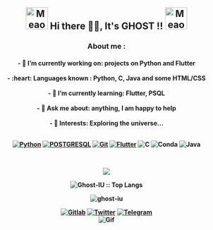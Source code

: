 <p align="center">
<h2 align="center"> <img src="https://i.imgur.com/veZrcC7.gif" alt="Meaow" width="50" /> Hi there  👋🏻, It's GHOST !!  <img src="https://i.imgur.com/veZrcC7.gif" alt="Meaow" width="50" /> </h2>
</p>
<p align="center">
  <h3 align="center"> About me : </h3>
  <h4 align="center"> 
  - 🔭 I’m currently working on: projects on Python and Flutter <br> <br>
  - :heart: Languages known : Python, C, Java and some HTML/CSS <br> <br>
  - 🌱 I’m currently learning: Flutter, PSQL <br> <br>
  - 💬 Ask me about: anything, I am happy to help <br>  <br> 
  - 💜 Interests: Exploring the universe... <br> <br>
  </p>
  

  [![Python](https://img.shields.io/badge/Python-14354C?style=for-the-badge&logo=python&logoColor=white)](https://www.python.org)
  [![POSTGRESQL](https://img.shields.io/badge/PostgreSQL-316192?style=for-the-badge&logo=postgresql&logoColor=white)](https://www.postgresql.org)
  [![Git](https://img.shields.io/badge/Git-F05032?style=for-the-badge&logo=git&logoColor=white)](https://git-scm.com/)
  [![Flutter](https://img.shields.io/badge/Flutter-316192?style=for-the-badge&logo=flutter&logoColor=white)](https://flutter.dev/)
  ![C](https://img.shields.io/badge/C-00599C?style=for-the-badge&logo=C&logoColor=white)
  ![Conda](https://img.shields.io/badge/conda-342B029.svg?&style=for-the-badge&logo=anaconda&logoColor=white)
  ![Java](https://img.shields.io/badge/Java-ED8B00?style=for-the-badge&logo=java&logoColor=white)


<br/>

<p align="center">
  <a href="https://github.com/Ghost-IU/github-readme-streak-stats">
    <img src="https://github-readme-streak-stats.herokuapp.com/?user=Ghost-IU&theme=nightowl">
  </a>
</p>
<p align="center"><img src="https://github-readme-stats.vercel.app/api/top-langs/?username=Ghost-IU&langs_count=10&theme=nightowl&layout=compact" alt="Ghost-IU :: Top Langs" /></p>


<p align="center"> <img src="https://komarev.com/ghpvc/?username=Ghost-IU&label=PROFILE+VIEWS&color=0e75b6&color=blueviolet" alt="ghost-iu" />


[![Gitlab](https://img.shields.io/badge/GitLab-330F63?style=for-the-badge&logo=gitlab&logoColor=white)](https://gitlab.com/Ghost-IU)
[![Twitter](https://img.shields.io/badge/Twitter-1DA1F2?style=for-the-badge&logo=twitter&logoColor=white)](https://twitter.com/ghost_iu)
[![Telegram](https://img.shields.io/badge/Telegram-2CA5E0?style=for-the-badge&logo=telegram&logoColor=white)](https://t.me/Ghostblade_xD)
<br>
![Gif](https://media.tenor.com/images/4173bec0452ff69a4002206c9471e73a/tenor.gif)
